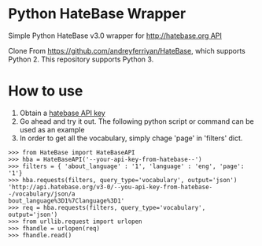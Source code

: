 Python HateBase Wrapper
===========

Simple Python HateBase v3.0 wrapper for [http://hatebase.org API](http://www.hatebase.org/connect_api)

Clone From https://github.com/andreyferriyan/HateBase, which supports Python 2. This repository supports Python 3. 

# How to use

1. Obtain a [hatebase API key](http://www.hatebase.org/request_api)
2. Go ahead and try it out. The following python script or command can be used as an example
3. In order to get all the vocabulary, simply chage 'page' in 'filters' dict. 

```
>>> from HateBase import HateBaseAPI
>>> hba = HateBaseAPI('--your-api-key-from-hatebase--')
>>> filters = { 'about_language' : '1', 'language' : 'eng', 'page': '1'}
>>> hba.requests(filters, query_type='vocabulary', output='json')
'http://api.hatebase.org/v3-0/--you-api-key-from-hatebase--/vocabulary/json/a
bout_language%3D1%7Clanguage%3D1'
>>> req = hba.requests(filters, query_type='vocabulary', output='json')
>>> from urllib.request import urlopen
>>> fhandle = urlopen(req)
>>> fhandle.read()
```


